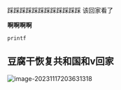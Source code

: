 踩踩踩踩踩踩踩踩踩踩踩踩  该回家看了

**啊啊啊啊**

`printf`

## 豆腐干恢复共和国和v回家



![image-20231117203631318](https://raw.githubusercontent.com/mianmian11111/NLP__01/main/nte.mdimage-20231117203631318.png)


